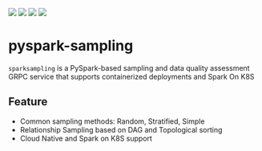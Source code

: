 ![](https://img.shields.io/github/license/wh1isper/pyspark-sampling)
![](https://img.shields.io/docker/image-size/wh1isper/pysparksampling)
![](https://img.shields.io/pypi/pyversions/sparksampling)
![](https://img.shields.io/pypi/dm/sparksampling)

# pyspark-sampling

``sparksampling`` is a PySpark-based sampling and data quality assessment GRPC service that supports containerized
deployments and Spark On K8S

## Feature

- Common sampling methods: Random, Stratified, Simple
- Relationship Sampling based on DAG and Topological sorting
- Cloud Native and Spark on K8S support

